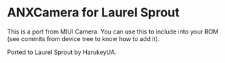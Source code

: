 # ANXCamera for Laurel Sprout

This is a port from MIUI Camera. You can use this to include into your ROM (see commits from device tree to know how to add it).

Ported to Laurel Sprout by HarukeyUA.
